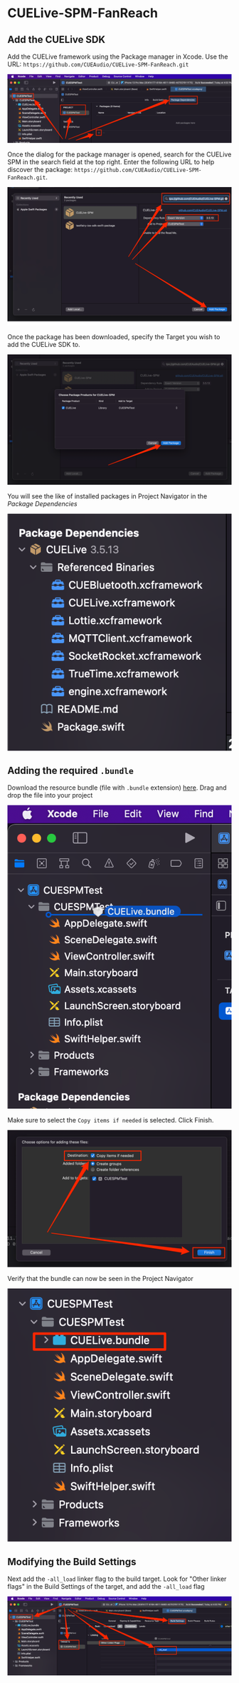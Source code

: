 # CUELive-SPM-FanReach

## Add the CUELive SDK

Add the CUELive framework using the Package manager in Xcode. Use the URL: `https://github.com/CUEAudio/CUELive-SPM-FanReach.git`

![](images/xcode-1.png)

Once the dialog for the package manager is opened, search for the CUELive SPM in the search field at the top right. Enter the following URL to help discover the package: `https://github.com/CUEAudio/CUELive-SPM-FanReach.git`.

![](images/xcode-2.png)

Once the package has been downloaded, specify the Target you wish to add the CUELive SDK to.

![](images/xcode-3.png)

You will see the like of installed packages in Project Navigator in the _Package Dependencies_

![](images/xcode-4.png)


## Adding the required `.bundle`

Download the resource bundle (file with `.bundle` extension) [here](https://swift-package-manager.s3.amazonaws.com/bundles/default-bundle.zip). Drag and drop the file into your project

![](images/xcode-6.png)

Make sure to select the `Copy items if needed` is selected. Click Finish.

![](images/xcode-7.png)

Verify that the bundle can now be seen in the Project Navigator

![](images/xcode-8.png)

## Modifying the Build Settings

Next add the `-all_load` linker flag to the build target. Look for "Other linker flags" in the Build Settings of the target, and add the `-all_load` flag

![](images/xcode-5.png)
